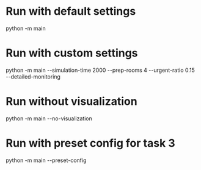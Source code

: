 # Run with default settings
python -m main

# Run with custom settings
python -m main --simulation-time 2000 --prep-rooms 4 --urgent-ratio 0.15 --detailed-monitoring

# Run without visualization
python -m main --no-visualization

# Run with preset config for task 3
python -m main --preset-config
